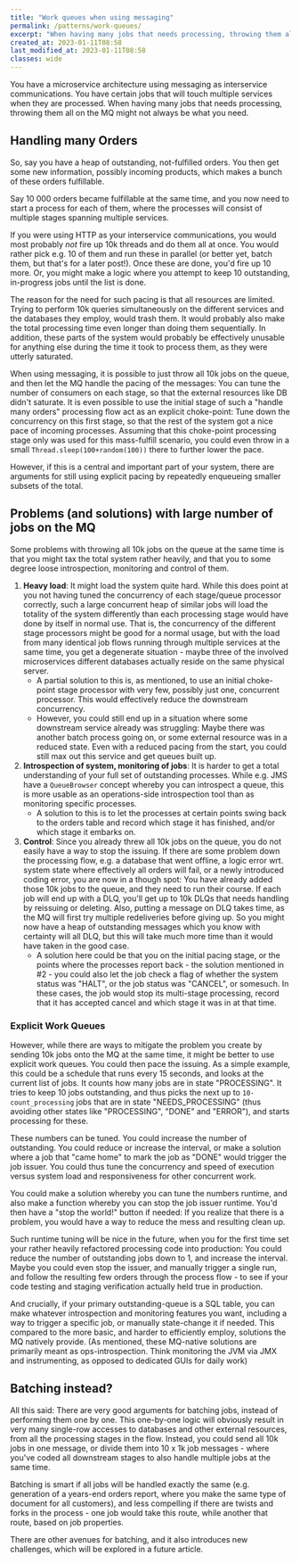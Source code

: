 ```yaml
---
title: "Work queues when using messaging"
permalink: /patterns/work-queues/
excerpt: "When having many jobs that needs processing, throwing them all on the MQ might not always be what you need."
created_at: 2023-01-11T08:58
last_modified_at: 2023-01-11T08:58
classes: wide
---
```


You have a microservice architecture using messaging as interservice communications. You have certain jobs that will
touch multiple services when they are processed. When having many jobs that needs processing, throwing them all on the
MQ might not always be what you need.

## Handling many Orders

So, say you have a heap of outstanding, not-fulfilled orders. You then get some new information, possibly incoming
products, which makes a bunch of these orders fulfillable.

Say 10 000 orders became fulfillable at the same time, and you now need to start a process for each of them, where the
processes will consist of multiple stages spanning multiple services.

If you were using HTTP as your interservice communications, you would most probably _not_ fire up 10k threads and do
them all at once. You would rather pick e.g. 10 of them and run these in parallel (or better yet, batch them, but that's
for a later post!). Once these are done, you'd fire up 10 more. Or, you might make a logic where you attempt to keep 10
outstanding, in-progress jobs until the list is done.

The reason for the need for such pacing is that all resources are limited. Trying to perform 10k queries simultaneously
on the different services and the databases they employ, would trash them. It would probably also make the total
processing time even longer than doing them sequentially. In addition, these parts of the system would probably be
effectively unusable for anything else during the time it took to process them, as they were utterly saturated.

When using messaging, it is possible to just throw all 10k jobs on the queue, and then let the MQ handle the pacing of
the messages: You can tune the number of consumers on each stage, so that the external resources like DB didn't
saturate. It is even possible to use the initial stage of such a "handle many orders" processing flow act as an explicit
choke-point: Tune down the concurrency on this first stage, so that the rest of the system got a nice pace of incoming
processes. Assuming that this choke-point processing stage only was used for this mass-fulfill scenario, you could even
throw in a small `Thread.sleep(100+random(100))` there to further lower the pace.

However, if this is a central and important part of your system, there are arguments for still using explicit pacing by
repeatedly enqueueing smaller subsets of the total.

## Problems (and solutions) with large number of jobs on the MQ

Some problems with throwing all 10k jobs on the queue at the same time is that you might tax the total system rather
heavily, and that you to some degree loose introspection, monitoring and control of them.

1. <b>Heavy load</b>: It might load the system quite hard. While this does point at you not having tuned the concurrency
   of each stage/queue processor correctly, such a large concurrent heap of similar jobs will load the totality of the
   system differently than each processing stage would have done by itself in normal use. That is, the concurrency of
   the different stage processors might be good for a normal usage, but with the load from many identical job flows
   running through multiple services at the same time, you get a degenerate situation - maybe three of the involved
   microservices different databases actually reside on the same physical server.
   * A partial solution to this is, as mentioned, to use an initial choke-point stage processor with very few, possibly
     just one, concurrent processor. This would effectively reduce the downstream concurrency.
   * However, you could still end up in a situation where some downstream service already was struggling: Maybe there
     was another batch process going on, or some external resource was in a reduced state. Even with a reduced pacing
     from the start, you could still max out this service and get queues built up.
3. <b>Introspection of system, monitoring of jobs</b>: It is harder to get a total understanding of your full set of
   outstanding processes. While e.g. JMS have a `QueueBrowser` concept whereby you can introspect a queue, this is more
   usable as an operations-side introspection tool than as monitoring specific processes.
   * A solution to this is to let the processes at certain points swing back to the orders table and record which stage
     it has finished, and/or which stage it embarks on.
4. <b>Control</b>: Since you already threw all 10k jobs on the queue, you do not easily have a way to stop the issuing.
   If there are some problem down the processing flow, e.g. a database that went offline, a logic error wrt. system
   state where effectively all orders will fail, or a newly introduced coding error, you are now in a though spot:
   You have already added those 10k jobs to the queue, and they need to run their course. If each job will end up with a
   DLQ, you'll get up to 10k DLQs that needs handling by reissuing or deleting. Also, putting a message on DLQ takes
   time, as the MQ will first try multiple redeliveries before giving up. So you might now have a heap of outstanding
   messages which you know with certainty will all DLQ, but this will take much more time than it would have taken in
   the good case.
   * A solution here could be that you on the initial pacing stage, or the points where the processes report back - the
     solution mentioned in #2 - you could also let the job check a flag of whether the system status was "HALT", or the
     job status was "CANCEL", or somesuch. In these cases, the job would stop its multi-stage processing, record that it
     has accepted cancel and which stage it was in at that time.

### Explicit Work Queues

However, while there are ways to mitigate the problem you create by sending 10k jobs onto the MQ at the same time, it
might be better to use explicit work queues. You could then pace the issuing. As a simple example, this could be a
schedule that runs every 15 seconds, and looks at the current list of jobs. It counts how many jobs are in state
"PROCESSING". It tries to keep 10 jobs outstanding, and thus picks the next up to `10-count_processing` jobs that are in
state "NEEDS_PROCESSING" (thus avoiding other states like "PROCESSING", "DONE" and "ERROR"), and starts processing for
these.

These numbers can be tuned. You could increase the number of outstanding. You could reduce or increase the interval, or
make a solution where a job that "came home" to mark the job as "DONE" would trigger the job issuer. You could thus tune
the concurrency and speed of execution versus system load and responsiveness for other concurrent work.

You could make a solution whereby you can tune the numbers runtime, and also make a function whereby you can stop the
job issuer runtime. You'd then have a "stop the world!" button if needed: If you realize that there is a problem, you
would have a way to reduce the mess and resulting clean up.

Such runtime tuning will be nice in the future, when you for the first time set your rather heavily refactored
processing code into production: You could reduce the number of outstanding jobs down to 1, and increase the interval.
Maybe you could even stop the issuer, and manually trigger a single run, and follow the resulting few orders through the
process flow - to see if your code testing and staging verification actually held true in production.

And crucially, if your primary outstanding-queue is a SQL table, you can make whatever introspection and monitoring
features you want, including a way to trigger a specific job, or manually state-change it if needed. This compared to
the more basic, and harder to efficiently employ, solutions the MQ natively provide. (As mentioned, these MQ-native
solutions are primarily meant as ops-introspection. Think monitoring the JVM via JMX and instrumenting, as opposed to
dedicated GUIs for daily work)

## Batching instead?

All this said: There are very good arguments for batching jobs, instead of performing them one by one. This one-by-one
logic will obviously result in very many single-row accesses to databases and other external resources, from all the
processing stages in the flow. Instead, you could send all 10k jobs in one message, or divide them into 10 x 1k job
messages - where you've coded all downstream stages to also handle multiple jobs at the same time.

Batching is smart if all jobs will be handled exactly the same (e.g. generation of a years-end orders report, where you
make the same type of document for all customers), and less compelling if there are twists and forks in the process -
one job would take this route, while another that route, based on job properties.

There are other avenues for batching, and it also introduces new challenges, which will be explored in a future article.
